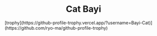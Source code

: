 <p>
    <h1 align="center">Cat Bayi</h1>
</p>
[trophy](https://github-profile-trophy.vercel.app/?username=Bayi-Cat)](https://github.com/ryo-ma/github-profile-trophy)
